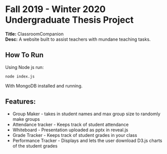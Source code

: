 # Fall 2019 - Winter 2020 Undergraduate Thesis Project
**Title:** ClassroomCompanion\
**Desc:** A website built to assist teachers with mundane teaching tasks.

## How To Run
Using Node js run:
```
node index.js
```
With MongoDB installed and running.

## Features:
- Group Maker - takes in student names and max group size to randomly make groups
- Attendance tracker - Keeps track of student attendance
- Whiteboard - Presentation uploaded as pptx in reveal.js
- Grade Tracker - Keeps track of student grades in your class
- Performance Tracker - Displays and lets the user download D3.js charts of the student grades
